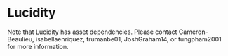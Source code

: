 # Lucidity

Note that Lucidity has asset dependencies. Please contact Cameron-Beaulieu, isabellaenriquez, trumanbe01, JoshGraham14, or tungpham2001 for more information.
